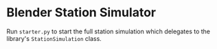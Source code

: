 # Blender Station Simulator
Run `starter.py` to start the full station simulation which delegates to the
library's `StationSimulation` class.
